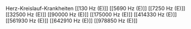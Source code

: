 Herz-Kreislauf-Krankheiten
[[130 Hz (E)]]
[[5690 Hz (E)]]
[[7250 Hz (E)]]
[[32500 Hz (E)]]
[[90000 Hz (E)]]
[[175000 Hz (E)]]
[[414330 Hz (E)]]
[[561930 Hz (E)]]
[[642910 Hz (E)]]
[[978850 Hz (E)]]